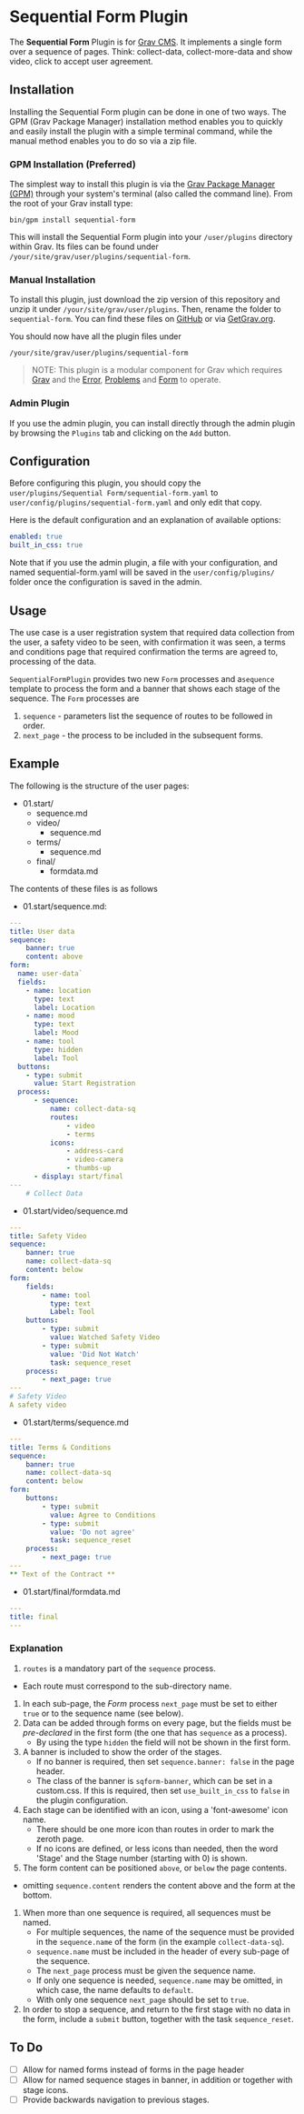 # Sequential Form Plugin

The **Sequential Form** Plugin is for [Grav CMS](http://github.com/getgrav/grav). It implements a single form over a sequence of pages. Think: collect-data, collect-more-data and show video, click to accept user agreement.

## Installation

Installing the Sequential Form plugin can be done in one of two ways. The GPM (Grav Package Manager) installation method enables you to quickly and easily install the plugin with a simple terminal command, while the manual method enables you to do so via a zip file.

### GPM Installation (Preferred)

The simplest way to install this plugin is via the [Grav Package Manager (GPM)](http://learn.getgrav.org/advanced/grav-gpm) through your system's terminal (also called the command line).  From the root of your Grav install type:

    bin/gpm install sequential-form

This will install the Sequential Form plugin into your `/user/plugins` directory within Grav. Its files can be found under `/your/site/grav/user/plugins/sequential-form`.

### Manual Installation

To install this plugin, just download the zip version of this repository and unzip it under `/your/site/grav/user/plugins`. Then, rename the folder to `sequential-form`. You can find these files on [GitHub](https://github.com/richard-hainsworth/grav-plugin-sequential-form) or via [GetGrav.org](http://getgrav.org/downloads/plugins#extras).

You should now have all the plugin files under

    /your/site/grav/user/plugins/sequential-form

> NOTE: This plugin is a modular component for Grav which requires [Grav](http://github.com/getgrav/grav) and the [Error](https://github.com/getgrav/grav-plugin-error), [Problems](https://github.com/getgrav/grav-plugin-problems)
and [Form](httpsL//github.com/getgrav/grav-plugin-form) to operate.

### Admin Plugin

If you use the admin plugin, you can install directly through the admin plugin by browsing the `Plugins` tab and clicking on the `Add` button.

## Configuration

Before configuring this plugin, you should copy the `user/plugins/Sequential Form/sequential-form.yaml` to `user/config/plugins/sequential-form.yaml` and only edit that copy.

Here is the default configuration and an explanation of available options:

```yaml
enabled: true
built_in_css: true
```

Note that if you use the admin plugin, a file with your configuration, and named sequential-form.yaml will be saved in the `user/config/plugins/` folder once the configuration is saved in the admin.

## Usage

The use case is a user registration system that required data collection from the user, a safety video to be seen, with confirmation it was seen, a terms and conditions page that required confirmation the terms are agreed to, processing of the data.

`SequentialFormPlugin` provides two new `Form` processes and a`sequence` template to process the form and a banner that shows each stage of the sequence. The `Form` processes are
1. `sequence` - parameters list the sequence of routes to be followed in order.
1. `next_page` - the process to be included in the subsequent forms.

## Example

The following is the structure of the user pages:
- 01.start/
    - sequence.md
    - video/
      - sequence.md
    - terms/
        - sequence.md
    - final/
        - formdata.md

The contents of these files is as follows
- 01.start/sequence.md:

```yaml
---
title: User data
sequence:
    banner: true
    content: above
form:   
  name: user-data`  
  fields:
    - name: location
      type: text
      label: Location
    - name: mood
      type: text
      label: Mood
    - name: tool
      type: hidden
      label: Tool
  buttons:
    - type: submit
      value: Start Registration
  process:
      - sequence:
          name: collect-data-sq
          routes:
              - video
              - terms
          icons:
              - address-card
              - video-camera
              - thumbs-up
      - display: start/final
---
    # Collect Data
```
- 01.start/video/sequence.md

```yaml
---
title: Safety Video
sequence:
    banner: true
    name: collect-data-sq
    content: below
form:
    fields:
        - name: tool
          type: text
          Label: Tool
    buttons:
        - type: submit
          value: Watched Safety Video
        - type: submit
          value: 'Did Not Watch'
          task: sequence_reset
    process:
        - next_page: true
---
# Safety Video
A safety video
```
- 01.start/terms/sequence.md

```yaml
---
title: Terms & Conditions
sequence:
    banner: true
    name: collect-data-sq
    content: below
form:
    buttons:
        - type: submit
          value: Agree to Conditions
        - type: submit
          value: 'Do not agree'
          task: sequence_reset
    process:
        - next_page: true
---
** Text of the Contract **
```
- 01.start/final/formdata.md

```yaml
---
title: final
---
```

### Explanation

1. `routes` is a mandatory part of the `sequence` process.
  - Each route must correspond to the sub-directory name.
1. In each sub-page, the *Form* process `next_page` must be set to either `true` or to the sequence name (see below).
1. Data can be added through forms on every page, but the fields must be *pre-declared*  in
the first form (the one that has `sequence` as a process).
    - By using the type `hidden` the field will not  be shown in the first form.
1. A banner is included to show the order of the stages.
    - If no banner is required, then set `sequence.banner: false` in the page header.
    - The class of the banner is `sqform-banner`, which can be set in a custom.css. If this is required, then set `use_built_in_css` to `false` in the plugin configuration.
1. Each stage can be identified with an icon, using a 'font-awesome' icon name.
    - There should be one more icon than routes in order to mark the zeroth page.
    - If no icons are defined, or less icons than needed, then the word 'Stage' and the Stage number (starting with 0) is shown.
1. The form content can be positioned `above`, or `below` the page contents.
 - omitting `sequence.content` renders the content above and the form at the bottom.
1. When more than one sequence is required, all sequences must be named.
    - For multiple sequences, the name of the sequence must be provided in the `sequence.name` of the form (in the example `collect-data-sq`).
    - `sequence.name` must be included in the header of every sub-page of the sequence.
    - The `next_page` process must be given the sequence name.
    - If only one sequence is needed, `sequence.name` may be omitted, in which case, the name defaults to `default`.
    - With only one sequence `next_page` should be set to `true`.
1. In order to stop a sequence, and return to the first stage with no data in the form, include a `submit` button, together with the task `sequence_reset`.

## To Do

- [ ] Allow for named forms instead of forms in the page header
- [ ] Allow for named sequence stages in banner, in addition or together with stage icons.
- [ ] Provide backwards navigation to previous stages.
